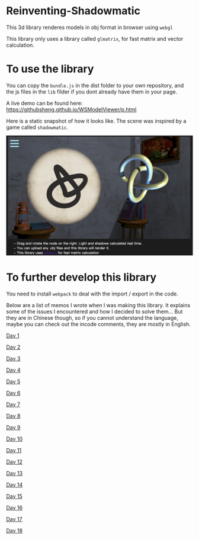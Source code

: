 # Reinventing-Shadowmatic

This 3d library renderes models in obj format in browser using `webgl`

This library only uses a library called `glmatrix`, for fast matrix and vector calculation.

# To use the library

You can copy the `bundle.js` in the dist folder to your own repository, and the js files in the `lib` filder if you dont already have them in your page.

A live demo can be found here: https://githubsheng.github.io/WSModelViewer/p.html

Here is a static snapshot of how it looks like. The scene was inspired by a game called `shadowmatic`.

![snapshot](https://raw.githubusercontent.com/githubsheng/githubsheng.github.io/master/WSModelViewer/image/demo.png)

# To further develop this library

You need to install `webpack` to deal with the import / export in the code.

Below are a list of memos I wrote when I was making this library. It explains some of the issues I encountered and how I decided to solve them... But they are in Chinese though, so if you cannot understand the language, maybe you can check out the incode comments, they are mostly in English.

[Day 1](https://www.evernote.com/l/ANSRawSGPSZLPI1Wkq2Spl7g-XxYuQxet0c)

[Day 2](https://www.evernote.com/l/ANRH7Jgu1u9M-4H2CbBHp9YkKwL91xnsIvs)

[Day 3](https://www.evernote.com/l/ANSI47Ispb1B1Zq7IkTZCjjw_BiZ8UIEJA8)

[Day 4](https://www.evernote.com/l/ANSJTQo2GYBDq7tp1YB684APuSKrRBH6_3U)

[Day 5](https://www.evernote.com/l/ANTF543jXTpPn7IYp5vLGgjFuq9WABo-3CU)

[Day 6](https://www.evernote.com/l/ANT5nvcH4TVDlqCSqdQL6irmKTM-2iJouuo)

[Day 7](https://www.evernote.com/l/ANSCt4LPL-ZOa4v2cd8doVE0eZ9kwK2XxTY)

[Day 8](https://www.evernote.com/l/ANSHByZi3QxNOp5N4k2HqMMea7t3KyxYb1I)

[Day 9](https://www.evernote.com/l/ANQKHJatlY1LWo0_zcDty2CbhSfpIRMgTaU)

[Day 10](https://www.evernote.com/l/ANQGmoFNx0JPdb3NjcfHF2p1bdnOAGIx79E)

[Day 11](https://www.evernote.com/l/ANTFhTc3JDpDMowOJ5Fwnt7Z9MSz8yfJiYM)

[Day 12](https://www.evernote.com/l/ANTvtAbHTSRBX7KJGijAM6-GeukoUQMx-RU)

[Day 13](https://www.evernote.com/l/ANTCmhvH4i5E3YdrLOrtJLc2BQgxiuSVVkE)

[Day 14](https://www.evernote.com/l/ANRcSxiuLE9DRK0Z63P6Xz6ZRVY4vaHEzLU)

[Day 15](https://www.evernote.com/l/ANTDitwGZitJ0ZIIJTqLlg5CN0pWg6ReGw8)

[Day 16](https://www.evernote.com/l/ANQIQXRwhMZFtLnk4OaWALIkKLAISCgahws)

[Day 17](https://www.evernote.com/l/ANT-2JJDu5VBHJ-1mJr3RTdNbL79W0iM5aw)

[Day 18](https://www.evernote.com/l/ANS0trvKjHFFZJWnD2MkWbRLLxYuCvUWTGE)

